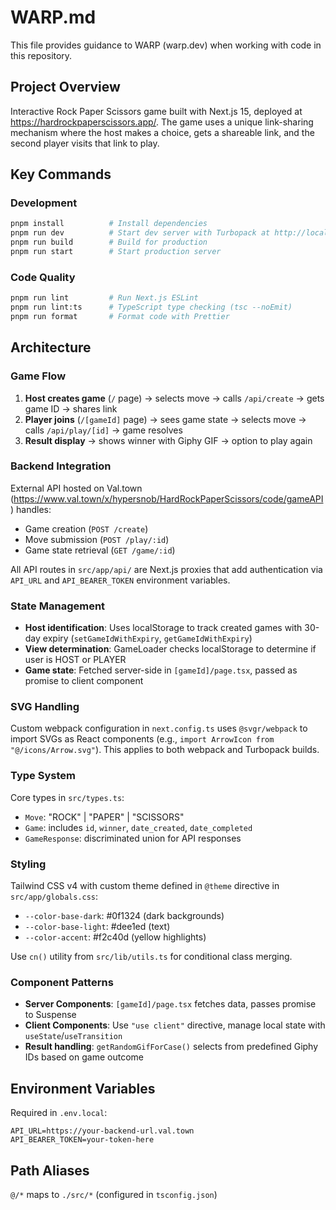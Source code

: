 # WARP.md

This file provides guidance to WARP (warp.dev) when working with code in this repository.

## Project Overview

Interactive Rock Paper Scissors game built with Next.js 15, deployed at https://hardrockpaperscissors.app/. The game uses a unique link-sharing mechanism where the host makes a choice, gets a shareable link, and the second player visits that link to play.

## Key Commands

### Development

```bash
pnpm install          # Install dependencies
pnpm run dev          # Start dev server with Turbopack at http://localhost:3000
pnpm run build        # Build for production
pnpm run start        # Start production server
```

### Code Quality

```bash
pnpm run lint         # Run Next.js ESLint
pnpm run lint:ts      # TypeScript type checking (tsc --noEmit)
pnpm run format       # Format code with Prettier
```

## Architecture

### Game Flow

1. **Host creates game** (`/` page) → selects move → calls `/api/create` → gets game ID → shares link
2. **Player joins** (`/[gameId]` page) → sees game state → selects move → calls `/api/play/[id]` → game resolves
3. **Result display** → shows winner with Giphy GIF → option to play again

### Backend Integration

External API hosted on Val.town (https://www.val.town/x/hypersnob/HardRockPaperScissors/code/gameAPI) handles:

- Game creation (`POST /create`)
- Move submission (`POST /play/:id`)
- Game state retrieval (`GET /game/:id`)

All API routes in `src/app/api/` are Next.js proxies that add authentication via `API_URL` and `API_BEARER_TOKEN` environment variables.

### State Management

- **Host identification**: Uses localStorage to track created games with 30-day expiry (`setGameIdWithExpiry`, `getGameIdWithExpiry`)
- **View determination**: GameLoader checks localStorage to determine if user is HOST or PLAYER
- **Game state**: Fetched server-side in `[gameId]/page.tsx`, passed as promise to client component

### SVG Handling

Custom webpack configuration in `next.config.ts` uses `@svgr/webpack` to import SVGs as React components (e.g., `import ArrowIcon from "@/icons/Arrow.svg"`). This applies to both webpack and Turbopack builds.

### Type System

Core types in `src/types.ts`:

- `Move`: "ROCK" | "PAPER" | "SCISSORS"
- `Game`: includes `id`, `winner`, `date_created`, `date_completed`
- `GameResponse`: discriminated union for API responses

### Styling

Tailwind CSS v4 with custom theme defined in `@theme` directive in `src/app/globals.css`:

- `--color-base-dark`: #0f1324 (dark backgrounds)
- `--color-base-light`: #dee1ed (text)
- `--color-accent`: #f2c40d (yellow highlights)

Use `cn()` utility from `src/lib/utils.ts` for conditional class merging.

### Component Patterns

- **Server Components**: `[gameId]/page.tsx` fetches data, passes promise to Suspense
- **Client Components**: Use `"use client"` directive, manage local state with `useState`/`useTransition`
- **Result handling**: `getRandomGifForCase()` selects from predefined Giphy IDs based on game outcome

## Environment Variables

Required in `.env.local`:

```
API_URL=https://your-backend-url.val.town
API_BEARER_TOKEN=your-token-here
```

## Path Aliases

`@/*` maps to `./src/*` (configured in `tsconfig.json`)
